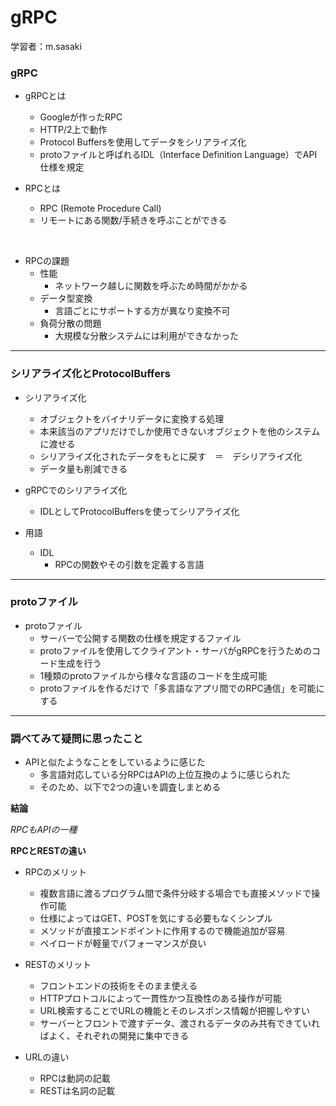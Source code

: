 # gRPC

学習者：m.sasaki

### gRPC
- gRPCとは
  - Googleが作ったRPC
  - HTTP/2上で動作
  - Protocol Buffersを使用してデータをシリアライズ化
  - protoファイルと呼ばれるIDL（Interface Definition Language）でAPI仕様を規定

- RPCとは
  - RPC (Remote Procedure Call)
  - リモートにある関数/手続きを呼ぶことができる

<br>

- RPCの課題
  - 性能
    - ネットワーク越しに関数を呼ぶため時間がかかる
  - データ型変換
    - 言語ごとにサポートする方が異なり変換不可
  - 負荷分散の問題
    - 大規模な分散システムには利用ができなかった

---

### シリアライズ化とProtocolBuffers
- シリアライズ化
  - オブジェクトをバイナリデータに変換する処理
  - 本来該当のアプリだけでしか使用できないオブジェクトを他のシステムに渡せる
  - シリアライズ化されたデータをもとに戻す　＝　デシリアライズ化
  - データ量も削減できる
- gRPCでのシリアライズ化
  - IDLとしてProtocolBuffersを使ってシリアライズ化

- 用語
  - IDL
    - RPCの関数やその引数を定義する言語

---

### protoファイル
- protoファイル
  - サーバーで公開する関数の仕様を規定するファイル
  - protoファイルを使用してクライアント・サーバがgRPCを行うためのコード生成を行う
  - 1種類のprotoファイルから様々な言語のコードを生成可能
  - protoファイルを作るだけで「多言語なアプリ間でのRPC通信」を可能にする

---

### 調べてみて疑問に思ったこと
- APIと似たようなことをしているように感じた
  - 多言語対応している分RPCはAPIの上位互換のように感じられた
  - そのため、以下で2つの違いを調査しまとめる

**結論**

_RPCもAPIの一種_

**RPCとRESTの違い**

- RPCのメリット
  - 複数言語に渡るプログラム間で条件分岐する場合でも直接メソッドで操作可能
  - 仕様によってはGET、POSTを気にする必要もなくシンプル
  - メソッドが直接エンドポイントに作用するので機能追加が容易
  - ペイロードが軽量でパフォーマンスが良い

- RESTのメリット
  - フロントエンドの技術をそのまま使える
  - HTTPプロトコルによって一貫性かつ互換性のある操作が可能
  - URL検索することでURLの機能とそのレスポンス情報が把握しやすい
  - サーバーとフロントで渡すデータ、渡されるデータのみ共有できていればよく、それぞれの開発に集中できる

- URLの違い
  - RPCは動詞の記載
  - RESTは名詞の記載